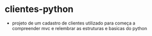 # clientes-python
* projeto de um cadastro de clientes utilizado para começa a compreender mvc e relembrar as estruturas e basicas do python
